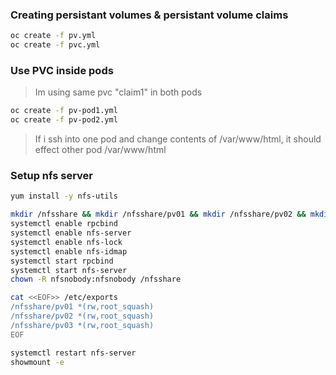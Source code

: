 ### Creating persistant volumes & persistant volume claims
```sh
oc create -f pv.yml
oc create -f pvc.yml
```

### Use PVC inside pods
> Im using same pvc "claim1"  in both pods

```sh
oc create -f pv-pod1.yml
oc create -f pv-pod2.yml
```

> If i ssh into one pod and change contents of /var/www/html, it should effect other pod  /var/www/html







### Setup nfs server
```sh
yum install -y nfs-utils

mkdir /nfsshare && mkdir /nfsshare/pv01 && mkdir /nfsshare/pv02 && mkdir /nfsshare/pv03
systemctl enable rpcbind
systemctl enable nfs-server
systemctl enable nfs-lock
systemctl enable nfs-idmap
systemctl start rpcbind
systemctl start nfs-server
chown -R nfsnobody:nfsnobody /nfsshare

cat <<EOF>> /etc/exports
/nfsshare/pv01 *(rw,root_squash)
/nfsshare/pv02 *(rw,root_squash)
/nfsshare/pv03 *(rw,root_squash)
EOF

systemctl restart nfs-server
showmount -e
```



